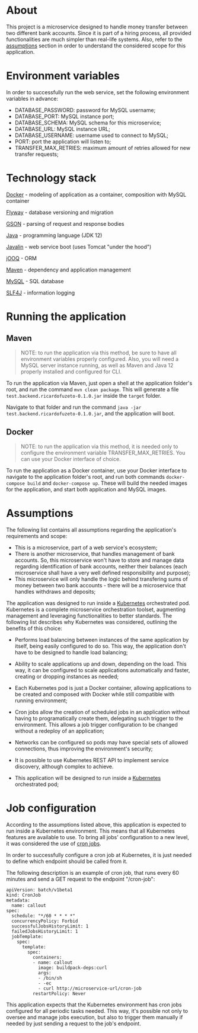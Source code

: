# About

This project is a microservice designed to handle money transfer between two different bank accounts. Since it is part of a hiring process, all provided functionalities are much simpler than real-life systems. Also, refer to the [assumptions](#assumptions) section in order to understand the considered scope for this application.

# Environment variables

In order to successfully run the web service, set the following environment variables in advance:

* DATABASE_PASSWORD: password for MySQL username;
* DATABASE_PORT: MySQL instance port;
* DATABASE_SCHEMA: MySQL schema for this microservice;
* DATABASE_URL: MySQL instance URL;
* DATABASE_USERNAME: username used to connect to MySQL;
* PORT: port the application will listen to;
* TRANSFER_MAX_RETRIES: maximum amount of retries allowed for new transfer requests;

# Technology stack

[Docker](https://www.docker.com/) - modeling of application as a container, composition with MySQL container

[Flyway](https://flywaydb.org/) - database versioning and migration

[GSON](https://github.com/google/gson) - parsing of request and response bodies

[Java](https://www.oracle.com/technetwork/java/javase/downloads/jdk12-downloads-5295953.html) - programming language (JDK 12)

[Javalin](https://javalin.io/) - web service boot (uses Tomcat "under the hood")

[jOOQ](https://www.jooq.org/) - ORM

[Maven](https://maven.apache.org/) - dependency and application management

[MySQL](https://www.mysql.com/) - SQL database

[SLF4J](https://www.slf4j.org/) - information logging

# Running the application

## Maven

> NOTE: to run the application via this method, be sure to have all environment variables properly configured. Also, you will need a MySQL server instance running, as well as Maven and Java 12 properly installed and configured for CLI.

To run the application via Maven, just open a shell at the application folder's root, and run the command `mvn clean package`. This will generate a file `test.backend.ricardofuzeto-0.1.0.jar` inside the `target` folder.

Navigate to that folder and run the command `java -jar test.backend.ricardofuzeto-0.1.0.jar`, and the application will boot.

## Docker

> NOTE: to run the application via this method, it is needed only to configure the environment variable TRANSFER_MAX_RETRIES. You can use your Docker interface of choice.

To run the application as a Docker container, use your Docker interface to navigate to the application folder's root, and run both commands `docker-compose build` and `docker-compose up`. These will build the needed images for the application, and start both application and MySQL images.

# Assumptions

The following list contains all assumptions regarding the application's requirements and scope:

* This is a microservice, part of a web service's ecosystem;
* There is another microservice, that handles management of bank accounts. So, this microservice won't have to store and manage data regarding identification of bank accounts, neither their balances (each microservice shall have a very well defined responsibility and purpose);
* This microservice will only handle the logic behind transfering sums of money between two bank accounts - there will be a microservice that handles withdraws and deposits;

The application was designed to run inside a [Kubernetes](https://kubernetes.io/) orchestrated pod. Kubernetes is a complete microservice orchestration toolset, augmenting management and leveraging functionalities to better standards. The following list describes why Kubernetes was considered, outlining the benefits of this choice:

* Performs load balancing between instances of the same application by itself, being easily configured to do so. This way, the application don't have to be designed to handle load balancing;
* Ability to scale applications up and down, depending on the load. This way, it can be configured to scale applications automatically and faster, creating or dropping instances as needed;
* Each Kubernetes pod is just a Docker container, allowing applications to be created and composed with Docker while still compatible with running environment;
* Cron jobs allow the creation of scheduled jobs in an application without having to programatically create them, delegating such trigger to the environment. This allows a job trigger configuration to be changed without a redeploy of an application;
* Networks can be configured so pods may have special sets of allowed connections, thus improving the environment's security;
* It is possible to use Kubernetes REST API to implement service discovery, although complex to achieve.

* This application will be designed to run inside a [Kubernetes](https://kubernetes.io/) orchestrated pod;

# Job configuration

According to the assumptions listed above, this application is expected to run inside a Kubernetes environment. This means that all Kubernetes features are available to use. To bring all jobs' configuration to a new level, it was considered the use of [cron jobs](https://kubernetes.io/docs/tasks/job/automated-tasks-with-cron-jobs/).

In order to successfully configure a cron job at Kubernetes, it is just needed to define which endpoint should be called from it.

The following description is an example of cron job, that runs every 60 minutes and send a GET request to the endpoint "/cron-job":

```
apiVersion: batch/v1beta1
kind: CronJob
metadata:
  name: callout
spec:
  schedule: "*/60 * * * *"
  concurrencyPolicy: Forbid
  successfulJobsHistoryLimit: 1
  failedJobsHistoryLimit: 1
  jobTemplate:
    spec:
      template:
        spec:
          containers:
          - name: callout
            image: buildpack-deps:curl
            args:
            - /bin/sh
            - -ec
            - curl http://microservice-url/cron-job
          restartPolicy: Never
```

This application expects that the Kubernetes environment has cron jobs configured for all periodic tasks needed. This way, it's possible not only to oversee and manage jobs execution, but also to trigger them manually if needed by just sending a request to the job's endpoint.